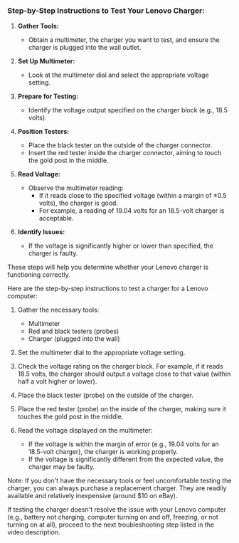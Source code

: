 ### Step-by-Step Instructions to Test Your Lenovo Charger:

1. **Gather Tools:**
   - Obtain a multimeter, the charger you want to test, and ensure the charger is plugged into the wall outlet.

2. **Set Up Multimeter:**
   - Look at the multimeter dial and select the appropriate voltage setting.

3. **Prepare for Testing:**
   - Identify the voltage output specified on the charger block (e.g., 18.5 volts).

4. **Position Testers:**
   - Place the black tester on the outside of the charger connector.
   - Insert the red tester inside the charger connector, aiming to touch the gold post in the middle.

5. **Read Voltage:**
   - Observe the multimeter reading:
     - If it reads close to the specified voltage (within a margin of ±0.5 volts), the charger is good.
     - For example, a reading of 19.04 volts for an 18.5-volt charger is acceptable.

6. **Identify Issues:**
   - If the voltage is significantly higher or lower than specified, the charger is faulty.

These steps will help you determine whether your Lenovo charger is functioning correctly.

Here are the step-by-step instructions to test a charger for a Lenovo computer:

1. Gather the necessary tools:
   - Multimeter
   - Red and black testers (probes)
   - Charger (plugged into the wall)

2. Set the multimeter dial to the appropriate voltage setting.

3. Check the voltage rating on the charger block. For example, if it reads 18.5 volts, the charger should output a voltage close to that value (within half a volt higher or lower).

4. Place the black tester (probe) on the outside of the charger.

5. Place the red tester (probe) on the inside of the charger, making sure it touches the gold post in the middle.

6. Read the voltage displayed on the multimeter:
   - If the voltage is within the margin of error (e.g., 19.04 volts for an 18.5-volt charger), the charger is working properly.
   - If the voltage is significantly different from the expected value, the charger may be faulty.

Note: If you don't have the necessary tools or feel uncomfortable testing the charger, you can always purchase a replacement charger. They are readily available and relatively inexpensive (around $10 on eBay).

If testing the charger doesn't resolve the issue with your Lenovo computer (e.g., battery not charging, computer turning on and off, freezing, or not turning on at all), proceed to the next troubleshooting step listed in the video description.
